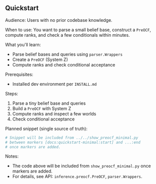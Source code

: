 ## Quickstart

Audience: Users with no prior codebase knowledge.

When to use: You want to parse a small belief base, construct a `PreOCF`, compute ranks, and check a few conditionals within minutes.

What you'll learn:
- Parse belief bases and queries using `parser.Wrappers`
- Create a `PreOCF` (System Z)
- Compute ranks and check conditional acceptance

Prerequisites:
- Installed dev environment per `INSTALL.md`

Steps:
1) Parse a tiny belief base and queries
2) Build a `PreOCF` with System Z
3) Compute ranks and inspect a few worlds
4) Check conditional acceptance

Planned snippet (single source of truth):

```python
# Snippet will be included from ../../show_preocf_minimal.py
# between markers [docs:quickstart-minimal:start] and ...:end
# once markers are added.
```

Notes:
- The code above will be included from `show_preocf_minimal.py` once markers are added.
- For details, see API: `inference.preocf.PreOCF`, `parser.Wrappers`.
